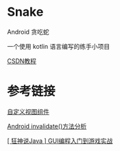 # Snake
Android 贪吃蛇

一个使用 kotlin 语言编写的练手小项目

[CSDN教程](https://blog.csdn.net/qq_46346707/article/details/119659701)
# 参考链接
[自定义视图组件](https://developer.android.com/guide/topics/ui/custom-components?hl=zh-cn)

[Android invalidate()方法分析](https://www.jianshu.com/p/271cb71307da)

[[ 狂神说Java ] GUI编程入门到游戏实战](https://www.bilibili.com/video/BV1DJ411B75F?p=25)
